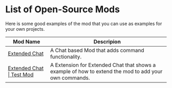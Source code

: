 
# List of Open-Source Mods
Here is some good examples of the mod that you can use as examples for your own projects.

| Mod Name                                                                     | Descripion                                                                                             |
| ---------------------------------------------------------------------------- | ------------------------------------------------------------------------------------------------------ |
| [Extended Chat](https://github.com/NightPotato/sg_extended_chat)             | A Chat based Mod that adds command functionality.                                                      |
| [Extended Chat \| Test Mod](https://github.com/NightPotato/sg_extended_chat) | A Extension for Extended Chat that shows a example of how to extend the mod to add your own commands.  |
